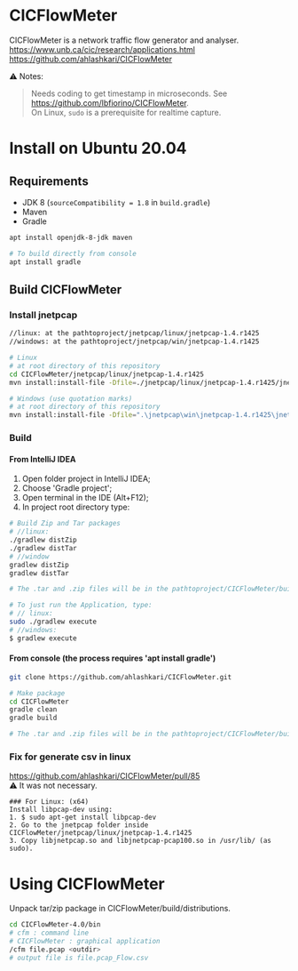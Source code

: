 # CICFlowMeter
CICFlowMeter is a network traffic flow generator and analyser.  
https://www.unb.ca/cic/research/applications.html  
https://github.com/ahlashkari/CICFlowMeter  

:warning: Notes:
> Needs coding to get timestamp in microseconds. See https://github.com/lbfiorino/CICFlowMeter.  
> On Linux, `sudo` is a prerequisite for realtime capture.


# Install on Ubuntu 20.04

## Requirements
- JDK 8 (`sourceCompatibility = 1.8` in `build.gradle`)
- Maven
- Gradle

```bash
apt install openjdk-8-jdk maven

# To build directly from console
apt install gradle
```

## Build CICFlowMeter

### Install jnetpcap
```bash
//linux: at the pathtoproject/jnetpcap/linux/jnetpcap-1.4.r1425
//windows: at the pathtoproject/jnetpcap/win/jnetpcap-1.4.r1425

# Linux
# at root directory of this repository
cd CICFlowMeter/jnetpcap/linux/jnetpcap-1.4.r1425
mvn install:install-file -Dfile=./jnetpcap/linux/jnetpcap-1.4.r1425/jnetpcap.jar -DgroupId=org.jnetpcap -DartifactId=jnetpcap -Dversion=1.4.1 -Dpackaging=jar

# Windows (use quotation marks)
# at root directory of this repository
mvn install:install-file -Dfile=".\jnetpcap\win\jnetpcap-1.4.r1425\jnetpcap.jar" -DgroupId="org.jnetpcap" -DartifactId=jnetpcap -Dversion="1.4.1" -Dpackaging=jar
```

### Build

#### From IntelliJ IDEA
1. Open folder project in IntelliJ IDEA;
2. Choose 'Gradle project';
3. Open terminal in the IDE (Alt+F12);
4. In project root directory type: 
```bash
# Build Zip and Tar packages
# //linux:
./gradlew distZip
./gradlew distTar
# //window
gradlew distZip
gradlew distTar

# The .tar and .zip files will be in the pathtoproject/CICFlowMeter/build/distributions

# To just run the Application, type:
# // linux:
sudo ./gradlew execute
# //windows:
$ gradlew execute
```

#### From console (the process requires 'apt install gradle')
```bash
git clone https://github.com/ahlashkari/CICFlowMeter.git

# Make package
cd CICFlowMeter
gradle clean
gradle build

# The .tar and .zip files will be in the pathtoproject/CICFlowMeter/build/distributions
```

### Fix for generate csv in linux 
https://github.com/ahlashkari/CICFlowMeter/pull/85  
:warning: It was not necessary. 

```
### For Linux: (x64)
Install libpcap-dev using:
1. $ sudo apt-get install libpcap-dev
2. Go to the jnetpcap folder inside CICFlowMeter/jnetpcap/linux/jnetpcap-1.4.r1425
3. Copy libjnetpcap.so and libjnetpcap-pcap100.so in /usr/lib/ (as sudo).
```


# Using CICFlowMeter

Unpack tar/zip package in CICFlowMeter/build/distributions.
```bash
cd CICFlowMeter-4.0/bin
# cfm : command line
# CICFlowMeter : graphical application
/cfm file.pcap <outdir>
# output file is file.pcap_Flow.csv
```
